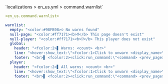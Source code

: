 <!--@include: @/parts/module/command/warnlist.md#title-->
<!--@include: @/parts/words.md#path--> `localizations > en_us.yml > command.warnlist`

<!--@include: @/parts/module/command/warnlist.md#explanation-->

<!--@include: @/parts/words.md#edit-->
```yaml
<en_us.command.warnlist>
```

<!--@include: @/parts/words.md#default-->
```yaml
warnlist:
  empty: "<color:#98FB98>☺ No warns found"
  null-page: "<color:#ff7171><b>⁉</b> This page doesn't exist"
  null-player: "<color:#ff7171><b>⁉</b> This player does not exist"
  global:
    header: "<fcolor:2>▋ Warns: <count> <br>"
    line: "<hover:show_text:\"<fcolor:1>Click to unwarn <display_name>\"><click:run_command:\"<command>\"><color:#ff7171>☒ <display_name></click></hover> <fcolor:1><hover:show_text:\"<fcolor:1>ID: <id><br>Date: <date><br>Time: <time><br>Moderator: <moderator><br>Reason: <reason>\">[INFO]</hover>"
    footer: "<br>▋ <fcolor:2><click:run_command:\"<command> <prev_page>\">←</click> <fcolor:1>Page: <current_page>/<last_page> <fcolor:2><click:run_command:\"<command> <next_page>\">→"
  player:
    header: "<fcolor:2>▋ All warns: <count> <br>"
    line: "<hover:show_text:\"<fcolor:1>Click to unwarn <display_name>\"><click:run_command:\"<command>\"><color:#ff7171>☒ <display_name></click></hover> <fcolor:1><hover:show_text:\"<fcolor:1>ID: <id><br>Date: <date><br>Time: <time><br>Moderator: <moderator><br>Reason: <reason>\">[INFO]</hover>"
    footer: "<br>▋ <fcolor:2><click:run_command:\"<command> <prev_page>\">←</click> <fcolor:1>Page: <current_page>/<last_page> <fcolor:2><click:run_command:\"<command> <next_page>\">→"
```

<!--@include: @/parts/module/command/warnlist.md#parameters-->
<!--@include: @/parts/module/command/warnlist.md#localization-->

